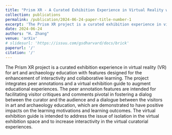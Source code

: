 ```yaml
---
title: "Prism XR - A Curated Exhibition Experience in Virtual Reality with Peer Annotation Features and Virtual Guides for Art and Archaeology Classes"
collection: publications
permalink: /publication/2024-06-24-paper-title-number-1
excerpt: 'The Prism XR project is a curated exhibition experience in virtual reality (VR) for art and archaeology education with features designed for the enhancement of interactivity and collaborative learning. The project integrates peer annotations and a virtual exhibition guide to augment educational experiences.'
date: 2024-06-24
authors: "H. Zhang"
venue: 'arXiv'
# slidesurl: 'https://issuu.com/gsdharvard/docs/brick'
paperurl: '/'
citation: '/'
---
```


The Prism XR project is a curated exhibition experience in virtual reality (VR) for art and archaeology education with features designed for the enhancement of interactivity and collaborative learning. The project integrates peer annotations and a virtual exhibition guide to augment educational experiences. The peer annotation features are intended for facilitating visitor critiques and comments pivotal in fostering a dialog between the curator and the audience and a dialogue between the visitors in art and archaeology education, which are demonstrated to have positive impacts on the learning motivations and learning outcomes. The virtual exhibition guide is intended to address the issue of isolation in the virtual exhibition space and to increase interactivity in the virtual curatorial experiences.